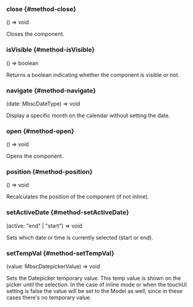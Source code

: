 ### close {#method-close}

() => void


Closes the component.

### isVisible {#method-isVisible}

() => boolean


Returns a boolean indicating whether the component is visible or not.
### navigate {#method-navigate}

(date: MbscDateType) => void


Display a specific month on the calendar without setting the date.
### open {#method-open}

() => void


Opens the component.
### position {#method-position}

() => void


Recalculates the position of the component (if not inline).
### setActiveDate {#method-setActiveDate}

(active: "end" &#124; "start") => void


Sets which date or time is currently selected (start or end).
### setTempVal {#method-setTempVal}

(value: MbscDatepickerValue) => void


Sets the Datepicker temporary value. This temp value is shown on the picker until the selection.
In the case of inline mode or when the touchUi setting is false the value will be set to the Model as well,
since in these cases there&#039;s no temporary value.